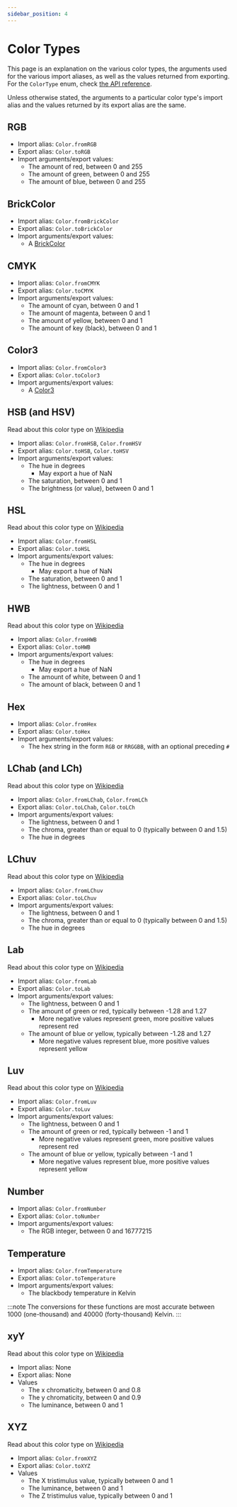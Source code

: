 ```yaml
---
sidebar_position: 4
---
```


# Color Types

This page is an explanation on the various color types, the arguments used for the various import aliases, as well as the values returned from exporting. For the `ColorType` enum, check [the API reference](/api/Enums#ColorType).

Unless otherwise stated, the arguments to a particular color type's import alias and the values returned by its export alias are the same.

## RGB

- Import alias: `Color.fromRGB`
- Export alias: `Color.toRGB`
- Import arguments/export values:
    - The amount of red, between 0 and 255
    - The amount of green, between 0 and 255
    - The amount of blue, between 0 and 255

## BrickColor

- Import alias: `Color.fromBrickColor`
- Export alias: `Color.toBrickColor`
- Import arguments/export values:
    - A [BrickColor](https://create.roblox.com/docs/reference/engine/datatypes/BrickColor)

## CMYK

- Import alias: `Color.fromCMYK`
- Export alias: `Color.toCMYK`
- Import arguments/export values:
    - The amount of cyan, between 0 and 1
    - The amount of magenta, between 0 and 1
    - The amount of yellow, between 0 and 1
    - The amount of key (black), between 0 and 1

## Color3

- Import alias: `Color.fromColor3`
- Export alias: `Color.toColor3`
- Import arguments/export values:
    - A [Color3](https://create.roblox.com/docs/reference/engine/datatypes/Color3)

## HSB (and HSV)

Read about this color type on [Wikipedia](https://en.wikipedia.org/wiki/HSL_and_HSV)

- Import alias: `Color.fromHSB`, `Color.fromHSV`
- Export alias: `Color.toHSB`, `Color.toHSV`
- Import arguments/export values:
    - The hue in degrees
        - May export a hue of NaN
    - The saturation, between 0 and 1
    - The brightness (or value), between 0 and 1

## HSL

Read about this color type on [Wikipedia](https://en.wikipedia.org/wiki/HSL_and_HSV)

- Import alias: `Color.fromHSL`
- Export alias: `Color.toHSL`
- Import arguments/export values:
    - The hue in degrees
        - May export a hue of NaN
    - The saturation, between 0 and 1
    - The lightness, between 0 and 1

## HWB

Read about this color type on [Wikipedia](https://en.wikipedia.org/wiki/HWB_color_model)

- Import alias: `Color.fromHWB`
- Export alias: `Color.toHWB`
- Import arguments/export values:
    - The hue in degrees
        - May export a hue of NaN
    - The amount of white, between 0 and 1
    - The amount of black, between 0 and 1

## Hex

- Import alias: `Color.fromHex`
- Export alias: `Color.toHex`
- Import arguments/export values:
    - The hex string in the form `RGB` or `RRGGBB`, with an optional preceding `#`

## LChab (and LCh)

Read about this color type on [Wikipedia](https://en.wikipedia.org/wiki/CIELAB_color_space#Cylindrical_model)

- Import alias: `Color.fromLChab`, `Color.fromLCh`
- Export alias: `Color.toLChab`, `Color.toLCh`
- Import arguments/export values:
    - The lightness, between 0 and 1
    - The chroma, greater than or equal to 0 (typically between 0 and 1.5)
    - The hue in degrees

## LChuv

Read about this color type on [Wikipedia](https://en.wikipedia.org/wiki/CIELUV#Cylindrical_representation_(CIELCh))

- Import alias: `Color.fromLChuv`
- Export alias: `Color.toLChuv`
- Import arguments/export values:
    - The lightness, between 0 and 1
    - The chroma, greater than or equal to 0 (typically between 0 and 1.5)
    - The hue in degrees

## Lab

Read about this color type on [Wikipedia](https://en.wikipedia.org/wiki/CIELAB_color_space)

- Import alias: `Color.fromLab`
- Export alias: `Color.toLab`
- Import arguments/export values:
    - The lightness, between 0 and 1
    - The amount of green or red, typically between -1.28 and 1.27
        - More negative values represent green, more positive values represent red
    - The amount of blue or yellow, typically between -1.28 and 1.27
        - More negative values represent blue, more positive values represent yellow

## Luv

Read about this color type on [Wikipedia](https://en.wikipedia.org/wiki/CIELUV)

- Import alias: `Color.fromLuv`
- Export alias: `Color.toLuv`
- Import arguments/export values:
    - The lightness, between 0 and 1
    - The amount of green or red, typically between -1 and 1
        - More negative values represent green, more positive values represent red
    - The amount of blue or yellow, typically between -1 and 1
        - More negative values represent blue, more positive values represent yellow

## Number

- Import alias: `Color.fromNumber`
- Export alias: `Color.toNumber`
- Import arguments/export values:
    - The RGB integer, between 0 and 16777215

## Temperature

- Import alias: `Color.fromTemperature`
- Export alias: `Color.toTemperature`
- Import arguments/export values:
    - The blackbody temperature in Kelvin

:::note
The conversions for these functions are most accurate between 1000 (one-thousand) and 40000 (forty-thousand) Kelvin.
:::

## xyY

Read about this color type on [Wikipedia](https://en.wikipedia.org/wiki/CIE_1931_color_space#CIE_xy_chromaticity_diagram_and_the_CIE_xyY_color_space)

- Import alias: None
- Export alias: None
- Values
    - The x chromaticity, between 0 and 0.8
    - The y chromaticity, between 0 and 0.9
    - The luminance, between 0 and 1

## XYZ

Read about this color type on [Wikipedia](https://en.wikipedia.org/wiki/CIE_1931_color_space)

- Import alias: `Color.fromXYZ`
- Export alias: `Color.toXYZ`
- Values
    - The X tristimulus value, typically between 0 and 1
    - The luminance, between 0 and 1
    - The Z tristimulus value, typically between 0 and 1